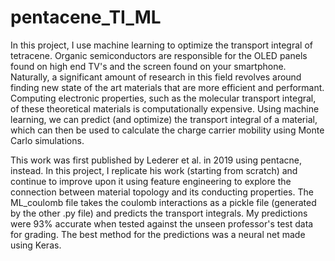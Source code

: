 # pentacene_TI_ML
In this project, I use machine learning to optimize the transport integral of tetracene. Organic semiconductors are responsible for the OLED panels found on high end TV's and the screen found on your smartphone. Naturally, a significant amount of research in this field revolves around finding new state of the art materials that are more efficient and performant. Computing electronic properties, such as the molecular transport integral, of these theoretical materials is computationally expensive. Using machine learning, we can predict (and optimize) the transport integral of a material, which can then be used to calculate the charge carrier mobility using Monte Carlo simulations.

This work was first published by Lederer et al. in 2019 using pentacne, instead. In this project, I replicate his work (starting from scratch) and continue to improve upon it using feature engineering to explore the connection between material topology and its conducting properties. The ML_coulomb file takes the coulomb interactions as a pickle file (generated by the other .py file) and predicts the transport integrals. My predictions were 93% accurate when tested against the unseen professor's test data for grading. The best method for the predictions was a neural net made using Keras.
